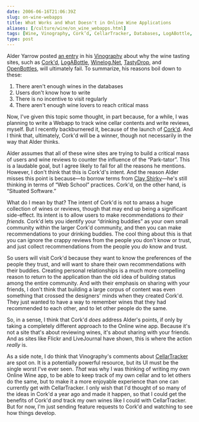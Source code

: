 ```yaml
--- 
date: 2006-06-16T21:06:39Z
slug: on-wine-webapps
title: What Works and What Doesn't in Online Wine Applications
aliases: [/culture/wine/on_wine_webapps.html]
tags: [Wine, Vinography, Cork’d, CellarTracker, Databases, LogABottle, Winelog, TastyDrop, OpenBottles]
type: post
---
```


Alder Yarrow posted [an entry] in his [Vinography] about why the wine tasting
sites, such as [Cork'd], [LogABottle], [Winelog.Net], [TastyDrop], and
[OpenBottles], will ultimately fail. To summarize, his reasons boil down to
these:

1.  There aren't enough wines in the databases
2.  Users don't know how to write
3.  There is no incentive to visit regularly
4.  There aren't enough wine lovers to reach critical mass

Now, I've given this topic some thought, in part because, for a while, I was
planning to write a Webapp to track wine cellar contents and write reviews,
myself. But I recently backburnered it, because of the launch of [Cork'd]. And I
think that, ultimately, Cork'd will be a winner, though not necessarily in the
way that Alder thinks.

Alder assumes that all of these wine sites are trying to build a critical mass
of users and wine reviews to counter the influence of the “Park-tator”. This is
a laudable goal, but I agree likely to fail for all the reasons he mentions.
However, I don't think that this is Cork'd's intent. And the reason Alder misses
this point is because—to borrow terms from [Clay Shirky]—he's still thinking in
terms of “Web School” practices. Cork'd, on the other hand, is “Situated
Software.”

What do I mean by that? The intent of Cork'd is not to amass a huge collection
of wines or reviews, though that may end up being a significant side-effect. Its
intent is to allow users to make recommendations *to their friends.* Cork'd lets
you identify your “drinking buddies” as your own small community within the
larger Cork'd community, and then you can make recommendations to your drinking
buddies. The cool thing about this is that you can ignore the crappy reviews
from the people you don't know or trust, and just collect recommendations from
the people you *do* know and trust.

So users will visit Cork'd because they want to know the preferences of the
people they trust, and will want to share their own recommendations with their
buddies. Creating personal relationships is a much more compelling reason to
return to the application than the old idea of building status among the entire
community. And with their emphasis on sharing with your friends, I don't think
that building a large corpus of content was even something that crossed the
designers' minds when they created Cork'd. They just wanted to have a way to
remember wines that they had recommended to each other, and to let other people
do the same.

So, in a sense, I think that Cork'd *does* address Alder's points, if only by
taking a completely different approach to the Online wine app. Because it's not
a site that's about reviewing wines, it's about sharing with your friends. And
as sites like Flickr and LiveJournal have shown, this is where the action
*really* is.

As a side note, I do think that Vinography's comments about [CellarTracker] are
spot on. It is a potentially powerful resource, but its UI must be the single
worst I've ever seen. *That* was why I was thinking of writing my own Online
Wine app, to be able to keep track of my own cellar and to let others do the
same, but to make it a more enjoyable experience than one can currently get with
CellarTracker. I only wish that I'd thought of so many of the ideas in Cork'd a
year ago and made it happen, so that I could get the benefits of Cork'd *and*
track my own wines like I could with CellarTracker. But for now, I'm just
sending feature requests to Cork'd and watching to see how things develop.

  [an entry]: https://www.vinography.com/2006/06/why_community_tasting_note_sit
    "Why Community Tasting Note Sites Will Fail"
  [Vinography]: https://www.vinography.com "Vinography: A Wine Blog"
  [Cork'd]: http://www.corkd.com/
  [LogABottle]: http://logabottle.com/home/index.php
  [Winelog.Net]: http://www.winelog.net/
  [TastyDrop]: http://www.tastydrop.com/
  [OpenBottles]: http://www.openbottles.com/
  [Clay Shirky]: https://www.gwern.net/docs/technology/2004-03-30-shirky-situatedsoftware.html
    "Clay Shirky: “Situated Software”"
  [CellarTracker]: https://www.cellartracker.com "CellarTracker"
